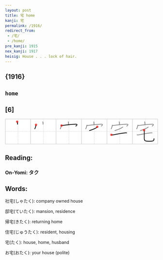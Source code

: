 ```yaml
---
layout: post
title: 宅 home
kanji: 宅
permalink: /1916/
redirect_from:
 - /宅/
 - /home/
pre_kanji: 1915
nex_kanji: 1917
heisig: House . . . lock of hair.
---
```


## {1916}

## `home`

## [6]

<div class="stroke"><img src="../images/E5AE85.png" /></div>

## Reading:

### On-Yomi: タク

## Words:

社宅(しゃたく): company owned house

邸宅(ていたく): mansion, residence

帰宅(きたく): returning home

住宅(じゅうたく): resident, housing

宅(たく): house, home, husband

お宅(おたく): your house (polite)
